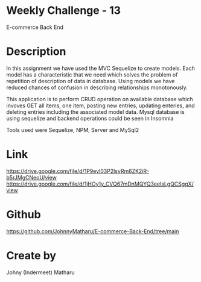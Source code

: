 # Weekly Challenge - 13
E-commerce Back End 

# Description
In this assignment we have used the MVC Sequelize to create models. Each model has a characteristic that we need which solves the problem of repetition of description of data in database. Using models we have reduced chances of confusion in describing relationships monotonously.  

This application is to perform CRUD operation on available database which invoves GET all items, one item, posting new entries, updating enteries, and deleting entries including the associated model data. Mysql database is using sequelize and backend operations could be seen in Insomnia 

Tools used were Sequelize, NPM, Server and MySql2

# Link 
https://drive.google.com/file/d/1P9evl03P2lsyRm6ZK2iR-b5rJMgCNeoU/view
https://drive.google.com/file/d/1jHOy1y_CVQ67mDnMQYQ3eelsLgQCSgqX/view


# Github
https://github.com/JohnnyMatharu/E-commerce-Back-End/tree/main

# Create by
Johny (Indermeet) Matharu